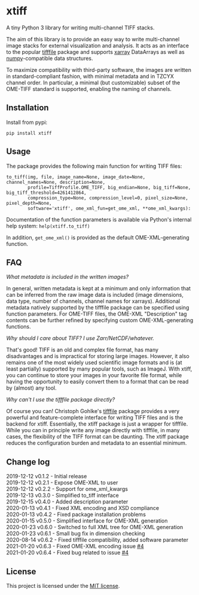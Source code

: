 # xtiff

A tiny Python 3 library for writing multi-channel TIFF stacks.

The aim of this library is to provide an easy way to write multi-channel image stacks for external visualization and
analysis. It acts as an interface to the popular [tifffile](https://www.lfd.uci.edu/~gohlke/) package and supports
[xarray](http://xarray.pydata.org) DataArrays as well as [numpy](https://www.numpy.org)-compatible data structures.

To maximize compatibility with third-party software, the images are written in standard-compliant fashion, with minimal
metadata and in TZCYX channel order. In particular, a minimal (but customizable) subset of the OME-TIFF standard is
supported, enabling the naming of channels.

## Installation

Install from pypi:

`pip install xtiff`


## Usage

The package provides the following main function for writing TIFF files:

```python3
to_tiff(img, file, image_name=None, image_date=None, channel_names=None, description=None,
        profile=TiffProfile.OME_TIFF, big_endian=None, big_tiff=None, big_tiff_threshold=4261412864,
        compression_type=None, compression_level=0, pixel_size=None, pixel_depth=None,
        software='xtiff', ome_xml_fun=get_ome_xml, **ome_xml_kwargs):
```

Documentation of the function parameters is available via Python's internal help system: `help(xtiff.to_tiff)`

In addition, `get_ome_xml()` is provided as the default OME-XML-generating function.

## FAQ

_What metadata is included in the written images?_

In general, written metadata is kept at a minimum and only information that can be inferred from the raw image data is
included (image dimensions, data type, number of channels, channel names for xarrays). Additional metadata natively supported by the
tifffile package can be specified using function parameters. For OME-TIFF files, the OME-XML "Description" tag contents
can be further refined by specifying custom OME-XML-generating functions.

_Why should I care about TIFF? I use Zarr/NetCDF/whatever._

That's good! TIFF is an old and complex file format, has many disadvantages and is impractical for storing large images.
However, it also remains one of the most widely used scientific image formats and is (at least partially) supported by
many popular tools, such as ImageJ. With xtiff, you can continue to store your images in your favorite file format,
while having the opportunity to easily convert them to a format that can be read by (almost) any tool.

_Why can't I use the tifffile package directly?_

Of course you can! Christoph Gohlke's [tifffile](https://www.lfd.uci.edu/~gohlke/) package provides a very powerful and
feature-complete interface for writing TIFF files and is the backend for xtiff. Essentially, the xtiff package is just a
wrapper for tifffile. While you can in principle write any image directly with tifffile, in many cases, the flexibility
of the TIFF format can be daunting. The xtiff package reduces the configuration burden and metadata to an essential
minimum.

## Change log

2019-12-12 v0.1.2 - Initial release  
2019-12-12 v0.2.1 - Expose OME-XML to user  
2019-12-12 v0.2.2 - Support for ome_xml_kwargs  
2019-12-13 v0.3.0 - Simplified to_tiff interface  
2019-12-15 v0.4.0 - Added description parameter  
2020-01-13 v0.4.1 - Fixed XML encoding and XSD compliance  
2020-01-13 v0.4.2 - Fixed package installation problems  
2020-01-15 v0.5.0 - Simplified interface for OME-XML generation  
2020-01-23 v0.6.0 - Switched to full XML tree for OME-XML generation  
2020-01-23 v0.6.1 - Small bug fix in dimension checking  
2020-08-14 v0.6.2 - Fixed tifffile compatibility, added software parameter  
2021-01-20 v0.6.3 - Fixed OME-XML encoding issue [#4](https://github.com/BodenmillerGroup/xtiff/issues/4)  
2021-01-20 v0.6.4 - Fixed bug related to issue [#4](https://github.com/BodenmillerGroup/xtiff/issues/4)

## License

This project is licensed under the [MIT license](https://github.com/BodenmillerGroup/xtiff/blob/master/LICENSE.txt).
